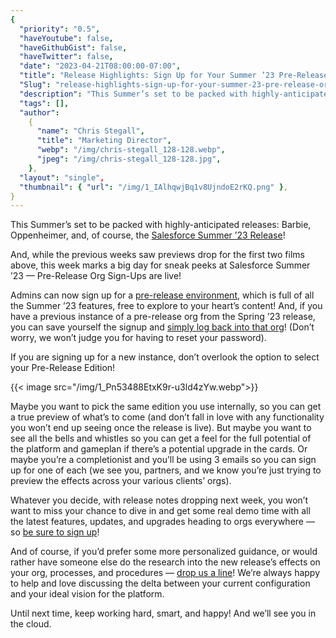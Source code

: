 ```yaml
---
{
  "priority": "0.5",
  "haveYoutube": false,
  "haveGithubGist": false,
  "haveTwitter": false,
  "date": "2023-04-21T08:00:00-07:00",
  "title": "Release Highlights: Sign Up for Your Summer ’23 Pre-Release Org!",
  "Slug": "release-highlights-sign-up-for-your-summer-23-pre-release-org",
  "description": "This Summer’s set to be packed with highly-anticipated releases: Barbie, Oppenheimer, and, of course, the Salesforce Summer ’23 Release!",
  "tags": [],
  "author":
    {
      "name": "Chris Stegall",
      "title": "Marketing Director",
      "webp": "/img/chris-stegall_128-128.webp",
      "jpeg": "/img/chris-stegall_128-128.jpg",
    },
  "layout": "single",
  "thumbnail": { "url": "/img/1_IAlhqwjBq1v8UjndoE2rKQ.png" },
}
---
```


This Summer’s set to be packed with highly-anticipated releases: Barbie, Oppenheimer, and, of course, the [Salesforce Summer ’23 Release](https://medium.com/creme-de-la-crm/releasehighlights/home)!

And, while the previous weeks saw previews drop for the first two films above, this week marks a big day for sneak peeks at Salesforce Summer ’23 — Pre-Release Org Sign-Ups are live!

Admins can now sign up for a [pre-release environment](https://www.salesforce.com/form/signup/prerelease-summer23/?_ga=2.55265259.1341205535.1681922652-1161755802.1667412373&_gl=1*1f139ea*_ga*MTE2MTc1NTgwMi4xNjY3NDEyMzcz*_ga_EE9XB9ZV8F*MTY4MjExMTg3NC4xMC4wLjE2ODIxMTE4NzQuMC4wLjA.), which is full of all the Summer ’23 features, free to explore to your heart’s content! And, if you have a previous instance of a pre-release org from the Spring ’23 release, you can save yourself the signup and [simply log back into that org](https://gs0.salesforce.com/?_ga=2.164653311.1341205535.1681922652-1161755802.1667412373)! (Don’t worry, we won’t judge you for having to reset your password).

If you are signing up for a new instance, don’t overlook the option to select your Pre-Release Edition!

{{< image src="/img/1_Pn53488EtxK9r-u3ld4zYw.webp">}}

Maybe you want to pick the same edition you use internally, so you can get a true preview of what’s to come (and don’t fall in love with any functionality you won’t end up seeing once the release is live). But maybe you want to see all the bells and whistles so you can get a feel for the full potential of the platform and gameplan if there’s a potential upgrade in the cards. Or maybe you’re a completionist and you’ll be using 3 emails so you can sign up for one of each (we see you, partners, and we know you’re just trying to preview the effects across your various clients’ orgs).

Whatever you decide, with release notes dropping next week, you won’t want to miss your chance to dive in and get some real demo time with all the latest features, updates, and upgrades heading to orgs everywhere — so [be sure to sign up](https://www.salesforce.com/form/signup/prerelease-summer23/?_ga=2.135809265.1341205535.1681922652-1161755802.1667412373&_gl=1*19jpozs*_ga*MTE2MTc1NTgwMi4xNjY3NDEyMzcz*_ga_EE9XB9ZV8F*MTY4MjExMTg3NC4xMC4wLjE2ODIxMTE4NzQuMC4wLjA.)!

And of course, if you’d prefer some more personalized guidance, or would rather have someone else do the research into the new release’s effects on your org, processes, and procedures — [drop us a line](https://appexchange.salesforce.com/appxConsultingListingDetail?listingId=a0N30000001gF9jEAE)! We’re always happy to help and love discussing the delta between your current configuration and your ideal vision for the platform.

Until next time, keep working hard, smart, and happy! And we’ll see you in the cloud.
